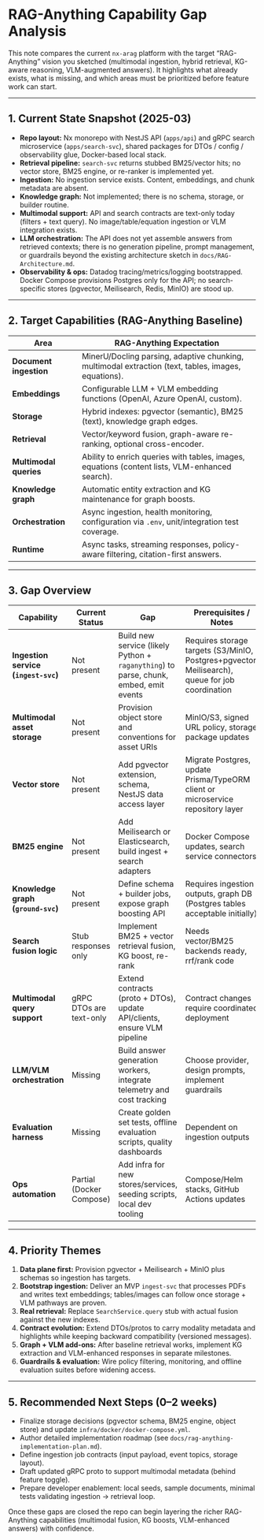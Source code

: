 # RAG-Anything Capability Gap Analysis

This note compares the current `nx-arag` platform with the target “RAG-Anything” vision you sketched (multimodal ingestion, hybrid retrieval, KG-aware reasoning, VLM-augmented answers). It highlights what already exists, what is missing, and which areas must be prioritized before feature work can start.

---

## 1. Current State Snapshot (2025-03)

- **Repo layout:** Nx monorepo with NestJS API (`apps/api`) and gRPC search microservice (`apps/search-svc`), shared packages for DTOs / config / observability glue, Docker-based local stack.
- **Retrieval pipeline:** `search-svc` returns stubbed BM25/vector hits; no vector store, BM25 engine, or re-ranker is implemented yet.
- **Ingestion:** No ingestion service exists. Content, embeddings, and chunk metadata are absent.
- **Knowledge graph:** Not implemented; there is no schema, storage, or builder routine.
- **Multimodal support:** API and search contracts are text-only today (filters + text query). No image/table/equation ingestion or VLM integration exists.
- **LLM orchestration:** The API does not yet assemble answers from retrieved contexts; there is no generation pipeline, prompt management, or guardrails beyond the existing architecture sketch in `docs/RAG-Architecture.md`.
- **Observability & ops:** Datadog tracing/metrics/logging bootstrapped. Docker Compose provisions Postgres only for the API; no search-specific stores (pgvector, Meilisearch, Redis, MinIO) are stood up.

---

## 2. Target Capabilities (RAG-Anything Baseline)

| Area | RAG-Anything Expectation |
| ---- | ------------------------ |
| **Document ingestion** | MinerU/Docling parsing, adaptive chunking, multimodal extraction (text, tables, images, equations). |
| **Embeddings** | Configurable LLM + VLM embedding functions (OpenAI, Azure OpenAI, custom). |
| **Storage** | Hybrid indexes: pgvector (semantic), BM25 (text), knowledge graph edges. |
| **Retrieval** | Vector/keyword fusion, graph-aware re-ranking, optional cross-encoder. |
| **Multimodal queries** | Ability to enrich queries with tables, images, equations (content lists, VLM-enhanced search). |
| **Knowledge graph** | Automatic entity extraction and KG maintenance for graph boosts. |
| **Orchestration** | Async ingestion, health monitoring, configuration via `.env`, unit/integration test coverage. |
| **Runtime** | Async tasks, streaming responses, policy-aware filtering, citation-first answers. |

---

## 3. Gap Overview

| Capability | Current Status | Gap | Prerequisites / Notes |
| ---------- | -------------- | --- | --------------------- |
| **Ingestion service (`ingest-svc`)** | Not present | Build new service (likely Python + `raganything`) to parse, chunk, embed, emit events | Requires storage targets (S3/MinIO, Postgres+pgvector, Meilisearch), queue for job coordination |
| **Multimodal asset storage** | Not present | Provision object store and conventions for asset URIs | MinIO/S3, signed URL policy, storage package updates |
| **Vector store** | Not present | Add pgvector extension, schema, NestJS data access layer | Migrate Postgres, update Prisma/TypeORM client or microservice repository layer |
| **BM25 engine** | Not present | Add Meilisearch or Elasticsearch, build ingest + search adapters | Docker Compose updates, search service connectors |
| **Knowledge graph (`ground-svc`)** | Not present | Define schema + builder jobs, expose graph boosting API | Requires ingestion outputs, graph DB (Postgres tables acceptable initially) |
| **Search fusion logic** | Stub responses only | Implement BM25 + vector retrieval fusion, KG boost, re-rank | Needs vector/BM25 backends ready, rrf/rank code |
| **Multimodal query support** | gRPC DTOs are text-only | Extend contracts (proto + DTOs), update API/clients, ensure VLM pipeline | Contract changes require coordinated deployment |
| **LLM/VLM orchestration** | Missing | Build answer generation workers, integrate telemetry and cost tracking | Choose provider, design prompts, implement guardrails |
| **Evaluation harness** | Missing | Create golden set tests, offline evaluation scripts, quality dashboards | Dependent on ingestion outputs |
| **Ops automation** | Partial (Docker Compose) | Add infra for new stores/services, seeding scripts, local dev tooling | Compose/Helm stacks, GitHub Actions updates |

---

## 4. Priority Themes

1. **Data plane first:** Provision pgvector + Meilisearch + MinIO plus schemas so ingestion has targets.  
2. **Bootstrap ingestion:** Deliver an MVP `ingest-svc` that processes PDFs and writes text embeddings; tables/images can follow once storage + VLM pathways are proven.  
3. **Real retrieval:** Replace `SearchService.query` stub with actual fusion against the new indexes.  
4. **Contract evolution:** Extend DTOs/protos to carry modality metadata and highlights while keeping backward compatibility (versioned messages).  
5. **Graph + VLM add-ons:** After baseline retrieval works, implement KG extraction and VLM-enhanced responses in separate milestones.  
6. **Guardrails & evaluation:** Wire policy filtering, monitoring, and offline evaluation suites before widening access.

---

## 5. Recommended Next Steps (0–2 weeks)

- Finalize storage decisions (pgvector schema, BM25 engine, object store) and update `infra/docker/docker-compose.yml`.  
- Author detailed implementation roadmap (see `docs/rag-anything-implementation-plan.md`).  
- Define ingestion job contracts (input payload, event topics, storage layout).  
- Draft updated gRPC proto to support multimodal metadata (behind feature toggle).  
- Prepare developer enablement: local seeds, sample documents, minimal tests validating ingestion → retrieval loop.

Once these gaps are closed the repo can begin layering the richer RAG-Anything capabilities (multimodal fusion, KG boosts, VLM-enhanced answers) with confidence.

